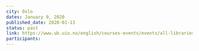 ```yaml
---
city: Oslo
dates: January 9, 2020
published_date: 2020-01-13
status: past
link: https://www.ub.uio.no/english/courses-events/events/all-libraries/2020/research-bazaar/social-coding.html
participants: 
---
```

